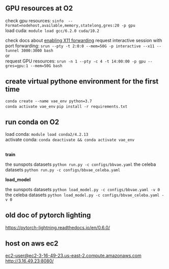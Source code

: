 
## GPU resources at O2
check gpu resources: `sinfo  --Format=nodehost,available,memory,statelong,gres:20 -p gpu`  
load cuda: `module load gcc/6.2.0 cuda/10.2`  

check docs about [enabling X11 forwarding](https://harvardmed.atlassian.net/wiki/spaces/O2/pages/1588662332/Using+X11+Applications+Remotely)
request interactive session with port forwarding: `srun --pty -t 2:0:0 --mem=50G -p interactive --x11 --tunnel 3000:3000 bash`  
or  
request GPU resources: `srun -n 1 --pty -c 4 -t 14:00:00 -p gpu --gres=gpu:1 --mem=50G bash`   

## create virtual pythone environment for the first time
`conda create --name vae_env python=3.7`  
`conda activate vae_env`
`pip install -r requirements.txt`

## run conda on O2
load conda: `module load conda2/4.2.13`  
activate conda: 
`conda deactivate && conda activate vae_env`

##
**train**

the sunspots datasets
`python run.py -c configs/bbvae.yaml`
the celeba datasets
`python run.py -c configs/bbvae_celeba.yaml`

**load_model**

the sunspots datasets
`python load_model.py -c configs/bbvae.yaml -v 0`
the celeba datasets
`python load_model.py -c configs/bbvae_celeba.yaml -v 0`

## old doc of pytorch lighting 
https://pytorch-lightning.readthedocs.io/en/0.6.0/

## host on aws ec2
ec2-user@ec2-3-16-49-23.us-east-2.compute.amazonaws.com
http://3.16.49.23:8080/
